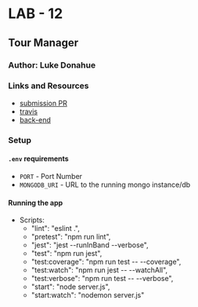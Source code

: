 # LAB - 12

## Tour Manager

### Author: Luke Donahue

### Links and Resources
* [submission PR]()
* [travis]()
* [back-end]()

### Setup
#### `.env` requirements
* `PORT` - Port Number
* `MONGODB_URI` - URL to the running mongo instance/db

#### Running the app

- Scripts:
   * "lint": "eslint .",
   * "pretest": "npm run lint",
   * "jest": "jest --runInBand --verbose",
   * "test": "npm run jest",
   * "test:coverage": "npm run test -- --coverage",
   * "test:watch": "npm run jest -- --watchAll",
   * "test:verbose": "npm run test -- --verbose",
   * "start": "node server.js",
   * "start:watch": "nodemon server.js"
